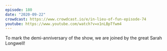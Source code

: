 ```yaml
---
episode: 180
date: "2020-09-22"
crowdcast: https://www.crowdcast.io/e/in-lieu-of-fun-episode-74
youtube: https://www.youtube.com/watch?v=x1nLBpTfwm4
---
```

To mark the demi-anniversary of the show, we are joined by the great Sarah Longwell!

